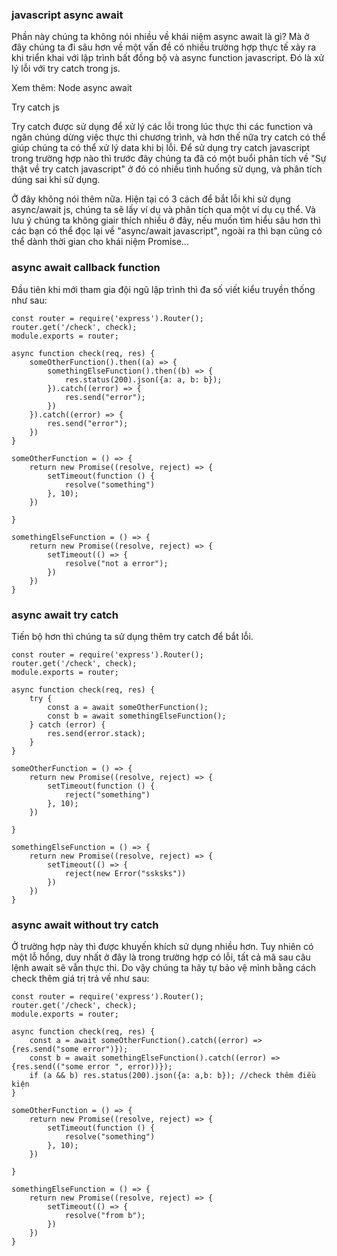 ### javascript async await
Phần này chúng ta không nói nhiều về khái niệm async await là gì? Mà ở đây chúng ta đi sâu hơn về một vấn đề có nhiều trường hợp thực tế xảy ra khi triển khai với lập trình bất đồng bộ và async function javascript. Đó là xử lý lỗi với try catch trong js.

Xem thêm: Node async await 

Try catch js

Try catch được sử dụng để xử lý các lỗi trong lúc thực thi các function và ngăn chúng dừng việc thực thi chương trình, và hơn thế nữa try catch có thể giúp chúng ta có thể xử lý data khi bị lỗi. Để sử dụng try catch javascript trong trường hợp nào thì trước đây chúng ta đã có một buổi phân tích về "Sự thật về try catch javascript" ở đó có nhiều tình huống sử dụng, và phân tích dúng sai khi sử dụng. 

Ở đây không nói thêm nữa. Hiện tại có 3 cách để bắt lỗi khi sử dụng async/await js, chúng ta sẽ lấy ví dụ và phân tích qua một ví dụ cụ thể. Và lưu ý chúng ta không giair thích nhiều ở đây, nếu muốn tìm hiểu sâu hơn thì các bạn có thể đọc lại về "async/await javascript", ngoài ra thì bạn cũng có thể dành thời gian cho khái niệm Promise...

### async await callback function

Đầu tiên khi mới tham gia đội ngũ lập trình thì đa số viết kiểu truyền thống như sau:

```
const router = require('express').Router();
router.get('/check', check);
module.exports = router;

async function check(req, res) {
    someOtherFunction().then((a) => {
        somethingElseFunction().then((b) => {
            res.status(200).json({a: a, b: b});
        }).catch((error) => {
            res.send("error");
        })
    }).catch((error) => {
        res.send("error");
    })
}

someOtherFunction = () => {
    return new Promise((resolve, reject) => {
        setTimeout(function () {
            resolve("something")
        }, 10);
    })

}

somethingElseFunction = () => {
    return new Promise((resolve, reject) => {
        setTimeout(() => {
            resolve("not a error");
        })
    })
}
```

### async await try catch

Tiến bộ hơn thì chúng ta sử dụng thêm try catch để bắt lỗi.

```
const router = require('express').Router();
router.get('/check', check);
module.exports = router;

async function check(req, res) {
    try {
        const a = await someOtherFunction();
        const b = await somethingElseFunction();
    } catch (error) {
        res.send(error.stack);
    }
}

someOtherFunction = () => {
    return new Promise((resolve, reject) => {
        setTimeout(function () {
            reject("something")
        }, 10);
    })

}

somethingElseFunction = () => {
    return new Promise((resolve, reject) => {
        setTimeout(() => {
            reject(new Error("ssksks"))
        })
    })
}
```

### async await without try catch

Ở trường hợp này thì được khuyến khích sử dụng nhiều hơn. Tuy nhiên có một lỗ hổng, duy nhất ở đây là trong trường hợp có lỗi, tất cả mã sau câu lệnh await sẽ vẫn thực thi. Do vậy chúng ta hãy tự bảo vệ mình bằng cách check thêm giá trị trả về như sau:

```
const router = require('express').Router();
router.get('/check', check);
module.exports = router;

async function check(req, res) {
    const a = await someOtherFunction().catch((error) => {res.send("some error")});
    const b = await somethingElseFunction().catch((error) => {res.send(("some error ", error))});
    if (a && b) res.status(200).json({a: a,b: b}); //check thêm điều kiện 
}

someOtherFunction = () => {
    return new Promise((resolve, reject) => {
        setTimeout(function () {
            resolve("something")
        }, 10);
    })

}

somethingElseFunction = () => {
    return new Promise((resolve, reject) => {
        setTimeout(() => {
            resolve("from b");
        })
    })
}
```